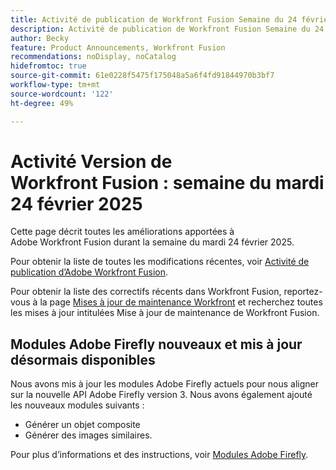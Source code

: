 ```yaml
---
title: Activité de publication de Workfront Fusion Semaine du 24 février 2025
description: Activité de publication de Workfront Fusion Semaine du 24 février 2025
author: Becky
feature: Product Announcements, Workfront Fusion
recommendations: noDisplay, noCatalog
hidefromtoc: true
source-git-commit: 61e0228f5475f175048a5a6f4fd91844970b3bf7
workflow-type: tm+mt
source-wordcount: '122'
ht-degree: 49%

---
```


# Activité Version de Workfront Fusion : semaine du mardi 24 février 2025

Cette page décrit toutes les améliorations apportées à Adobe Workfront Fusion durant la semaine du mardi 24 février 2025.

Pour obtenir la liste de toutes les modifications récentes, voir [Activité de publication d’Adobe Workfront Fusion](/help/workfront-fusion/fusion-product-releases/fusion-release-activity.md).

Pour obtenir la liste des correctifs récents dans Workfront Fusion, reportez-vous à la page [Mises à jour de maintenance Workfront](https://experienceleague.adobe.com/en/docs/workfront-known-issues/releases/current-updates) et recherchez toutes les mises à jour intitulées Mise à jour de maintenance de Workfront Fusion.

## Modules Adobe Firefly nouveaux et mis à jour désormais disponibles

Nous avons mis à jour les modules Adobe Firefly actuels pour nous aligner sur la nouvelle API Adobe Firefly version 3. Nous avons également ajouté les nouveaux modules suivants :

* Générer un objet composite
* Générer des images similaires.

Pour plus d’informations et des instructions, voir [Modules Adobe Firefly](/help/workfront-fusion/references/apps-and-modules/adobe-connectors/adobe-firefly-modules.md).

